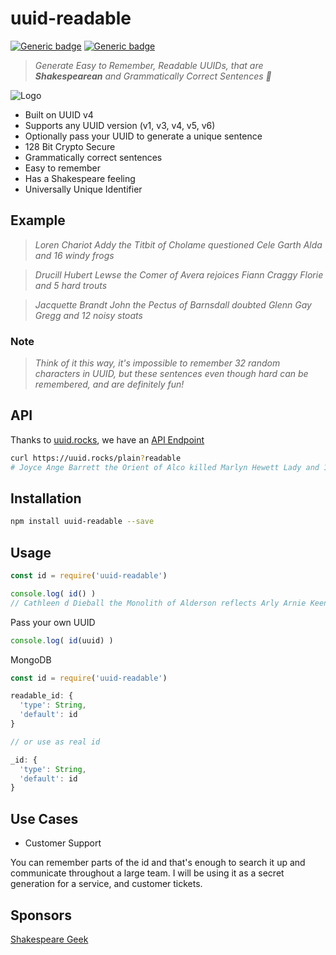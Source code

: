 # uuid-readable

[![Generic badge](https://img.shields.io/badge/build-success-brightgreen.svg)](https://shields.io/) [![Generic badge](https://img.shields.io/badge/tests-100%25-brightgreen.svg)](https://shields.io/)

> _Generate Easy to Remember, Readable UUIDs, that are **Shakespearean** and Grammatically Correct Sentences 🥳_

![Logo](/assets/logo.png)

- Built on UUID v4
- Supports any UUID version (v1, v3, v4, v5, v6)
- Optionally pass your UUID to generate a unique sentence
- 128 Bit Crypto Secure
- Grammatically correct sentences
- Easy to remember
- Has a Shakespeare feeling
- Universally Unique Identifier

## Example

> _Loren Chariot Addy the Titbit of Cholame questioned Cele Garth Alda and 16 windy frogs_

> _Drucill Hubert Lewse the Comer of Avera rejoices Fiann Craggy Florie and 5 hard trouts_

> _Jacquette Brandt John the Pectus of Barnsdall doubted Glenn Gay Gregg and 12 noisy stoats_

### Note 

> _Think of it this way, it's impossible to remember 32 random characters in UUID, but these sentences even though hard can be remembered, and are definitely fun!_

## API

Thanks to [uuid.rocks](https://uuid.rocks), we have an [API Endpoint](https://uuid.rocks/plain?readable)

```sh
curl https://uuid.rocks/plain?readable
# Joyce Ange Barrett the Orient of Alco killed Marlyn Hewett Lady and 11 strong bulls
```



## Installation

```sh
npm install uuid-readable --save
```

## Usage

```js
const id = require('uuid-readable')

console.log( id() )
// Cathleen d Dieball the Monolith of Alderson reflects Arly Arnie Keenan and 18 large ants
```

Pass your own UUID

```js
console.log( id(uuid) )
```

MongoDB

```js
const id = require('uuid-readable')

readable_id: {
  'type': String,
  'default': id
}

// or use as real id

_id: {
  'type': String,
  'default': id
}
```

## Use Cases

- Customer Support

You can remember parts of the id and that's enough to search it up and communicate throughout a large team. I will be using it as a secret generation for a service, and customer tickets.

## Sponsors

[Shakespeare Geek](http://www.shakespearegeek.com)
